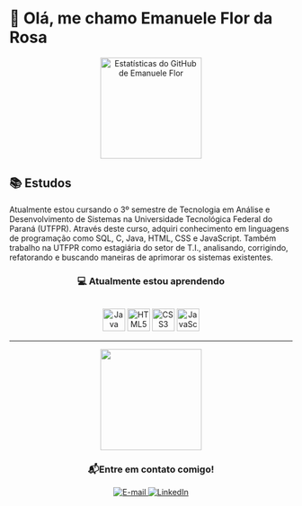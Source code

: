 <body>
  <h1>👋 Olá, me chamo Emanuele Flor da Rosa</h1>

  <section>
    <div align="center">
      <a href="https://github.com/emanueleflor">
        <img height="180em" src="https://github-readme-stats.vercel.app/api?username=emanueleflor&show_icons=true&theme=dark" alt="Estatísticas do GitHub de Emanuele Flor">
      </a>
    </div>
  </section>
<section>
  <div>
    <h2>📚 Estudos</h2>
         Atualmente estou cursando o 3º semestre de Tecnologia em Análise e Desenvolvimento de Sistemas na Universidade Tecnológica Federal do Paraná (UTFPR).   Através deste curso, adquiri conhecimento em linguagens de programação como SQL, C, Java, HTML,
      CSS e JavaScript. Também trabalho na UTFPR como estagiária do setor de T.I., analisando, corrigindo, refatorando e buscando maneiras de aprimorar os     sistemas existentes.
    </div>
</section>
<section>
  <div align = "center">
    <h3>💻 Atualmente estou aprendendo</h3>
    <br>
    <img loading="lazy" src="https://cdn.jsdelivr.net/gh/devicons/devicon/icons/java/java-original.svg" width="40" height="40" alt="Java">
    <img loading="lazy" src="https://cdn.jsdelivr.net/gh/devicons/devicon/icons/html5/html5-original-wordmark.svg" width="40" height="40" alt="HTML5">
    <img loading="lazy" src="https://cdn.jsdelivr.net/gh/devicons/devicon/icons/css3/css3-original-wordmark.svg" width="40" height="40" alt="CSS3">
    <img loading="lazy" src="https://cdn.jsdelivr.net/gh/devicons/devicon/icons/javascript/javascript-original.svg" width="40" height="40" alt="JavaScript">
  <hr>
  </div>
</section>
  
  <section>
  <div align= "center">
     <img height="180em" src="https://github-readme-stats.vercel.app/api/top-langs/?username=emanueleflor&layout=donut&theme=dark">
  </div>
  </section>
<div align="center">
    <h3>📬Entre em contato comigo!</h3>
    <a href="mailto:emanueleflordarosa@gmail.com">
      <img loading="lazy" src="https://img.shields.io/badge/Gmail-D14836?style=for-the-badge&logo=gmail&logoColor=white" target="_blank" alt="E-mail">
    </a>
    <a href="https://www.linkedin.com/in/emanueleflordarosa" target="_blank">
      <img loading="lazy" src="https://img.shields.io/badge/-LinkedIn-%230077B5?style=for-the-badge&logo=linkedin&logoColor=white" target="_blank" alt="LinkedIn">
    </a>
</div>
</body>
</html>
